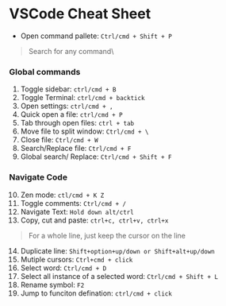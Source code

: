 # VSCode Cheat Sheet

- Open command pallete: `Ctrl/cmd + Shift + P` 
> Search for any command\

### Global commands
1. Toggle sidebar: `ctrl/cmd + B`
2. Toggle Terminal: `ctrl/cmd + backtick ` 
3. Open settings: `ctrl/cmd + ,`
4. Quick open a file: `ctrl/cmd + P`
5. Tab through open files: `ctrl + tab`
6. Move file to split window: `Ctrl/cmd + \ `
7. Close file: `Ctrl/cmd + W`
8. Search/Replace file: `Ctrl/cmd + F`
9. Global search/ Replace: `Ctrl/cmd + Shift + F`

### Navigate Code
10. Zen mode: `ctl/cmd + K Z`
11. Toggle comments: `Ctrl/cmd + /`
12. Navigate Text: `Hold down alt/ctrl`
13. Copy, cut and paste: `ctrl+c, ctrl+v, ctrl+x` 
> For a whole line, just keep the cursor on the line
14. Duplicate line: `Shift+option+up/down or Shift+alt+up/down`
15. Mutiple cursors: `Ctrl+cmd + click` 
16. Select word: `Ctrl/cmd + D`
17. Select all instance of a selected word: `Ctrl/cmd + Shift + L`
18. Rename symbol: `F2`
19. Jump to funciton defination: `ctrl/cmd + click` 
